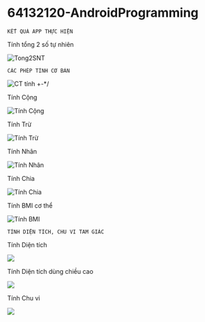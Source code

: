 # 64132120-AndroidProgramming

    KẾT QUẢ APP THỰC HIỆN

Tính tổng 2 số tự nhiên

![Tong2SNT](Anh_App/Tong2sotunhien.png)

    CÁC PHÉP TÍNH CƠ BẢN

![CT tính +-*/](Ex4_AddSubMulDiv_Onclick)

Tính Cộng

![Tính Cộng](Anh_App/TinhTong.png)

Tính Trừ

![Tính Trừ](Anh_App/TinhTru.png)

Tính Nhân

![Tính Nhân](Anh_App/TinhNhan.png)

Tính Chia

![Tính Chia](Anh_App/TinhChia.png)

Tính BMI cơ thể

![Tính BMI](Anh_App/TinhBMI.png)

    TÍNH DIỆN TÍCH, CHU VI TAM GIÁC

Tính Diện tích

![](Anh_App/DTTamGiac.png)

Tính Diện tích dùng chiều cao

![](Anh_App/DTTamGiacCoH.png)

Tính Chu vi

![](Anh_App/ChuViTamGiac.png)